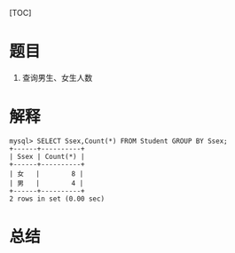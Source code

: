 [TOC]

# 题目
1. 查询男生、女生人数



# 解释

```mysql
mysql> SELECT Ssex,Count(*) FROM Student GROUP BY Ssex;  
+------+----------+
| Ssex | Count(*) |
+------+----------+
| 女   |        8 |
| 男   |        4 |
+------+----------+
2 rows in set (0.00 sec)
```

# 总结

